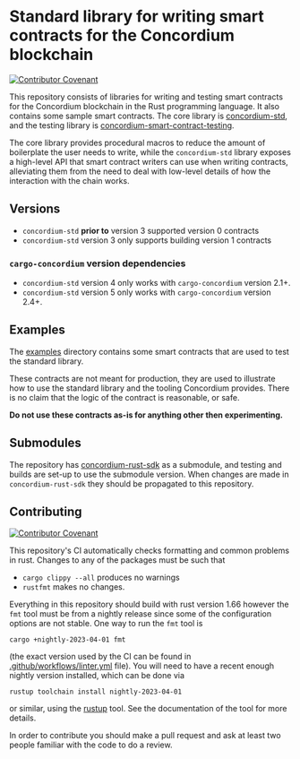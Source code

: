 # Standard library for writing smart contracts for the Concordium blockchain

[![Contributor Covenant](https://img.shields.io/badge/Contributor%20Covenant-2.0-4baaaa.svg)](https://github.com/Concordium/.github/blob/main/.github/CODE_OF_CONDUCT.md)

This repository consists of libraries for writing and testing smart contracts for the Concordium blockchain in the Rust programming language.
It also contains some sample smart contracts.
The core library is
[concordium-std](./concordium-std), and the testing library is [concordium-smart-contract-testing](./contract-testing).

The core library provides procedural macros to reduce the amount of boilerplate the user needs to write,
while the `concordium-std` library exposes a high-level API that smart contract
writers can use when writing contracts, alleviating them from the need to deal
with low-level details of how the interaction with the chain works.

## Versions

- `concordium-std` **prior to** version 3 supported version 0 contracts
- `concordium-std` version 3 only supports building version 1 contracts

### `cargo-concordium` version dependencies
- `concordium-std` version 4 only works with `cargo-concordium` version 2.1+.
- `concordium-std` version 5 only works with `cargo-concordium` version 2.4+.

## Examples

The [examples](./examples) directory contains some smart contracts that are used
to test the standard library.

These contracts are not meant for production, they are used to illustrate how to use
the standard library and the tooling Concordium provides. There is no claim that
the logic of the contract is reasonable, or safe.

**Do not use these contracts as-is for anything other then experimenting.**

## Submodules

The repository has
[concordium-rust-sdk](https://github.com/Concordium/concordium-rust-sdk)
as a submodule, and testing and builds are set-up to use the submodule version.
When changes are made in `concordium-rust-sdk` they should be propagated
to this repository.

## Contributing

[![Contributor Covenant](https://img.shields.io/badge/Contributor%20Covenant-2.0-4baaaa.svg)](https://github.com/Concordium/.github/blob/main/.github/CODE_OF_CONDUCT.md)

This repository's CI automatically checks formatting and common problems in rust.
Changes to any of the packages must be such that

- ```cargo clippy --all``` produces no warnings
- ```rustfmt``` makes no changes.

Everything in this repository should build with rust version 1.66 however the `fmt` tool must be from a nightly release since some of the configuration options are not stable. One way to run the `fmt` tool is
```
cargo +nightly-2023-04-01 fmt
```

(the exact version used by the CI can be found in [.github/workflows/linter.yml](.github/workflows/linter.yml) file).
You will need to have a recent enough nightly version installed, which can be done via

```
rustup toolchain install nightly-2023-04-01
```

or similar, using the [rustup](https://rustup.rs/) tool. See the documentation of the tool for more details.

In order to contribute you should make a pull request and ask at least two people familiar with the code to do a review.
